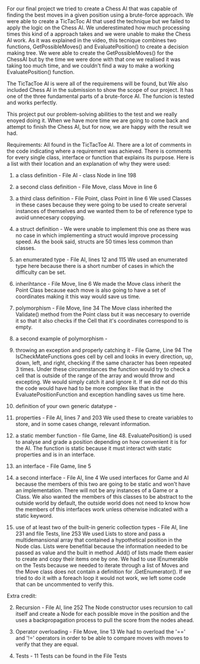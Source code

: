 For our final project we tried to create a Chess AI that was capable of finding the best moves in a given position using a brute-force approach. We were able to create a TicTacToc AI that used the technique but we failed to apply the logic on the Chess AI. We underestimated how much processing times this kind of a approach takes and we were unable to make the Chess AI work. As it was explained in the video, this tecnique combines two functions, GetPossibleMoves() and EvaluatePosition() to create a decision making tree. We were able to create the GetPossibleMoves() for the ChessAI but by the time we were done with that one we realised it was taking too much time, and we couldn't find a way to make a working EvaluatePosition() function. 

The TicTacToe AI is were all of the requiremens will be found, but We also included Chess AI in the submission to show the scope of our project. It has one of the three fundamental parts of a brute-force AI. The funcion is tested and works perfectly. 

This project put our problem-solving abilities to the test and we really enoyed doing it. When we have more time we are going to come back and attempt to finish the Chess AI, but for now, we are happy with the result we had.


Requirements: 
All found in the TicTacToe AI. There are a lot of comments in the code indicating where a requirement was achieved. There is comments for every single class, interface or function that explains its purpose. Here is a list with their location and an explanation of why they were used:

1. a class definition - File AI - class Node in line 198
2. a second class definition - File Move, class Move in line 6
3. a third class definition - File Point, class Point in line 6
        We used Classes in these cases because they were going to be used to create serveral instances of themselves and we wanted them to be of reference type to avoid unnecesary coppying.

4. a struct definition - 
        We were unable to implement this one as there was no case in which implementing a struct would improve processing speed. As the book said, structs are 50 times less common than classes.

5. an enumerated type - File AI, lines 12 and 115
        We used an enumerated type here because there is a short number of cases in which the difficulty can be set. 

6. inherihtance - File Move, line 6
        We made the Move class inherit the Point Class because each move is also going to have a set of coordinates making it this way would save us time.

7. polymorphism - File Move, line 34
        The Move class inherited the Validate() method from the Point class but it was neccesary to override it so that it also checks if the Cell that it's coordinates correspond to is empty. 
        
8. a second example of polymorphism - 

9. throwing an exception and properly catching it - File Game, Line 94
        The IsCheckMateFunctions goes cell by cell and looks in every direction, up, down, left, and right, checking if the same character has been repeated 3 times. Under these circumnstances the function would try to check a cell that is outside of the range of the array and would throw and excepting. We would simply catch it and ignore it. If we did not do this the code would have had to be more complex like that in the EvaluatePositionFunction and exception handling saves us time here. 

10. definition of your own generic datatype - 

11. properties - File AI, lines 7 and 203
        We used these to create variables to store, and in some cases change, relevant information.
        
12. a static member function - file Game, line 48.
        EvaluatePosition() is used to analyse and grade a position depending on how convenient it is for the AI. The function is static because it must interact with static properties and is in an interface.

13. an interface - File Game, line 5
14. a second interface - File AI, line 4
        We used interfaces for Game and AI because the members of this two are going to be static and won't have an implementation. There will not be any instances of a Game or a Class. We also wanted the members of this classes to be abstract to the outside world by default, the outside world does not need to know how the members of this interfaces work unless otherwise indicated with a static keyword. 

15. use of at least two of the built-in generic collection types - File AI, line 231 
and file Tests, line 253
        We used Lists to store and pass a multidemansional array that contained a hypothetical position in the Node clas. Lists were benefitial because the information needed to be passed as value and the built in method .Add() of lists made them easier to create and copy their items one by one.
        We had to use IEnumerable on the Tests because we needed to iterate through a list of Moves and the Move class does not contain a definition for .GetEnumerator(). If we tried to do it with a foreach loop it would not work, we left some code that can be uncommented to verify this. 

Extra credit:

2. Recursion -  File AI, line 252
        The Node constructor uses recursion to call itself and create a Node for each possible move in the position and the uses a backpropagation process to pull the score from the nodes ahead.

3. Operator overloading - File Move, line 13
        We had to overload the '==' and '!=' operators in order to be able to compare moves with moves to verify that they are equal.

4. Tests - 11 Tests can be found in the File Tests